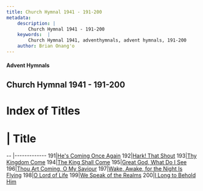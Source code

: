 ```yaml
---
title: Church Hymnal 1941 - 191-200
metadata:
    description: |
        Church Hymnal 1941 - 191-200
    keywords:  |
        Church Hymnal 1941, adventhymnals, advent hymnals, 191-200
    author: Brian Onang'o
---
```


#### Advent Hymnals
## Church Hymnal 1941 - 191-200

# Index of Titles
# | Title                        
-- |-------------
191|[He's Coming Once Again](/church-hymnal/101-200/191-200/He's-Coming-Once-Again)
192|[Hark! That Shout](/church-hymnal/101-200/191-200/Hark!-That-Shout)
193|[Thy Kingdom Come](/church-hymnal/101-200/191-200/Thy-Kingdom-Come)
194|[The King Shall Come](/church-hymnal/101-200/191-200/The-King-Shall-Come)
195|[Great God, What Do I See](/church-hymnal/101-200/191-200/Great-God,-What-Do-I-See)
196|[Thou Art Coming, O My Saviour](/church-hymnal/101-200/191-200/Thou-Art-Coming,-O-My-Saviour)
197|[Wake, Awake, for the Night Is Flying](/church-hymnal/101-200/191-200/Wake,-Awake,-for-the-Night-Is-Flying)
198|[O Lord of Life](/church-hymnal/101-200/191-200/O-Lord-of-Life)
199|[We Speak of the Realms](/church-hymnal/101-200/191-200/We-Speak-of-the-Realms)
200|[I Long to Behold Him](/church-hymnal/101-200/191-200/I-Long-to-Behold-Him)